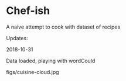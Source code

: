# Chef-ish
A naive attempt to cook with dataset of recipes

Updates:

2018-10-31

Data loaded, playing with wordCould

figs/cuisine-cloud.jpg
